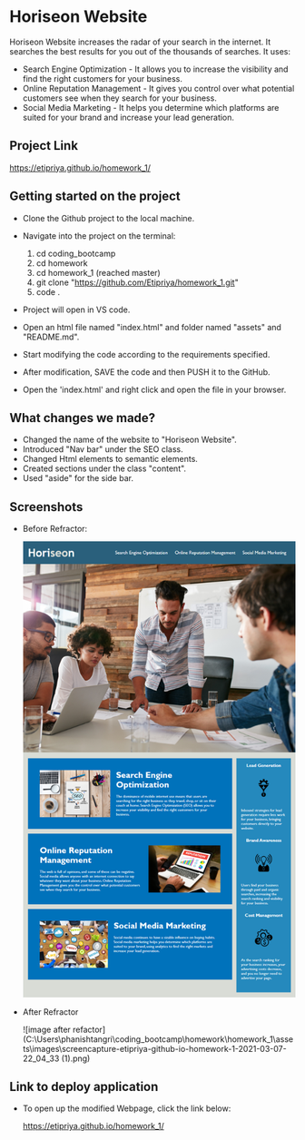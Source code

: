 # Horiseon Website

Horiseon Website increases the radar of your search in the internet. It searches the best results for you out of the thousands of searches. It uses:

- Search Engine Optimization - It allows you to increase the visibility and find the right customers for your business.
- Online Reputation Management - It gives you control over what potential customers see when they search for your business.
- Social Media Marketing - It helps you determine which platforms are suited for your brand and increase your lead generation.

## Project Link

https://etipriya.github.io/homework_1/

## Getting started on the project

- Clone the Github project to the local machine.
- Navigate into the project on the terminal:

  1. cd coding_bootcamp
  2. cd homework
  3. cd homework_1 (reached master)
  4. git clone "https://github.com/Etipriya/homework_1.git"
  5. code .

- Project will open in VS code.
- Open an html file named "index.html" and folder named "assets" and "README.md".
- Start modifying the code according to the requirements specified.
- After modification, SAVE the code and then PUSH it to the GitHub.
- Open the 'index.html' and right click and open the file in your browser.

## What changes we made?

- Changed the name of the website to "Horiseon Website".
- Introduced "Nav bar" under the SEO class.
- Changed Html elements to semantic elements.
- Created sections under the class "content".
- Used "aside" for the side bar.

## Screenshots

- Before Refractor:

  ![image before refactor](\assets\images\01-html-css-git-homework-demo.png)

- After Refractor

  ![image after refactor](C:\Users\phanishtangri\coding_bootcamp\homework\homework_1\assets\images\screencapture-etipriya-github-io-homework-1-2021-03-07-22_04_33 (1).png)

## Link to deploy application

- To open up the modified Webpage, click the link below:

  https://etipriya.github.io/homework_1/
